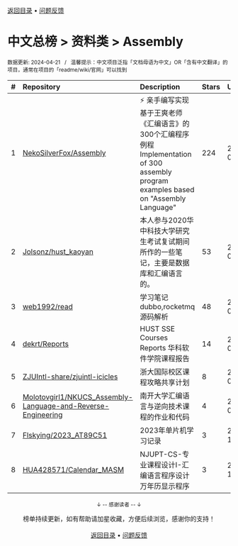 <a href="https://github.com/GrowingGit/GitHub-Chinese-Top-Charts#github中文排行榜">返回目录</a> • <a href="/content/docs/feedback.md">问题反馈</a>

# 中文总榜 > 资料类 > Assembly
<sub>数据更新: 2024-04-21&nbsp;&nbsp;&nbsp;/&nbsp;&nbsp;&nbsp;温馨提示：中文项目泛指「文档母语为中文」OR「含有中文翻译」的项目，通常在项目的「readme/wiki/官网」可以找到</sub>

|#|Repository|Description|Stars|Updated|
|:-|:-|:-|:-|:-|
|1|[NekoSilverFox/Assembly](https://github.com/NekoSilverFox/Assembly)|⚡ 亲手编写实现基于王爽老师《汇编语言》的300个汇编程序例程   Implementation of 300 assembly program examples based on "Assembly Language" |224|2024-02-10|
|2|[Jolsonz/hust_kaoyan](https://github.com/Jolsonz/hust_kaoyan)|本人参与2020华中科技大学研究生考试复试期间所作的一些笔记，主要是数据库和汇编语言的。|53|2024-01-11|
|3|[web1992/read](https://github.com/web1992/read)|学习笔记 dubbo,rocketmq 源码解析|48|2024-03-11|
|4|[dekrt/Reports](https://github.com/dekrt/Reports)|HUST SSE Courses Reports   华科软件学院课程报告|14|2024-02-09|
|5|[ZJUIntl-share/zjuintl-icicles](https://github.com/ZJUIntl-share/zjuintl-icicles)|浙大国际校区课程攻略共享计划|8|2024-04-10|
|6|[Molotovgirl1/NKUCS_Assembly-Language-and-Reverse-Engineering](https://github.com/Molotovgirl1/NKUCS_Assembly-Language-and-Reverse-Engineering)|南开大学汇编语言与逆向技术课程的作业和代码|4|2024-01-21|
|7|[Flskying/2023_AT89C51](https://github.com/Flskying/2023_AT89C51)|2023年单片机学习记录|3|2023-12-13|
|8|[HUA428571/Calendar_MASM](https://github.com/HUA428571/Calendar_MASM)|NJUPT-CS-专业课程设计I-汇编语言程序设计 万年历显示程序|3|2023-11-10|

<div align="center">
    <p><sub>↓ -- 感谢读者 -- ↓</sub></p>
    榜单持续更新，如有帮助请加星收藏，方便后续浏览，感谢你的支持！
</div>

<br/>

<div align="center"><a href="https://github.com/GrowingGit/GitHub-Chinese-Top-Charts#github中文排行榜">返回目录</a> • <a href="/content/docs/feedback.md">问题反馈</a></div>
